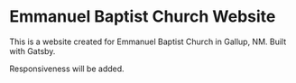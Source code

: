 # Emmanuel Baptist Church Website

This is a website created for Emmanuel Baptist Church in Gallup, NM. Built with Gatsby.

Responsiveness will be added.
